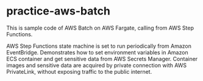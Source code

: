 # practice-aws-batch

This is sample code of AWS Batch on AWS Fargate, calling from AWS Step Functions.

AWS Step Functions state machine is set to run periodically from Amazon EventBridge.
Demonstrates how to set environment variables in Amazon ECS container and get sensitive data from AWS Secrets Manager. Container images and sensitive data are acquired by private connection with AWS PrivateLink, without exposing traffic to the public internet.
